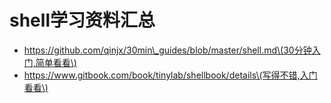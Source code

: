 # shell学习资料汇总

* https://github.com/qinjx/30min\_guides/blob/master/shell.md\(30分钟入门,简单看看\)
* https://www.gitbook.com/book/tinylab/shellbook/details\(写得不错,入门看看\)



